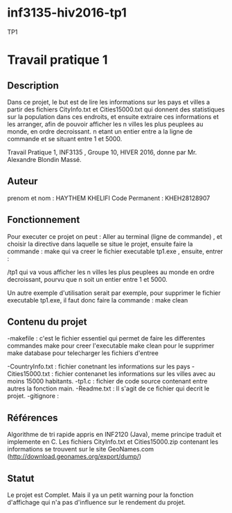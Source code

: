 # inf3135-hiv2016-tp1
TP1
# Travail pratique 1

## Description

Dans ce projet, le but est de lire les informations sur les pays et villes a partir
des fichiers CityInfo.txt et Cities15000.txt qui donnent des statistiques sur la population dans ces endroits,
et ensuite extraire ces informations et les arranger, afin de pouvoir afficher les n villes les plus peuplees au monde, en ordre decroissant.
n etant un entier entre a la ligne de commande et se situant entre 1 et 5000.

Travail Pratique 1, INF3135 , Groupe 10, HIVER 2016, donne par Mr. Alexandre Blondin Massé.

## Auteur

prenom et nom  : HAYTHEM KHELIFI 
Code Permanent : KHEH28128907

## Fonctionnement

Pour executer ce projet on peut : 
Aller au terminal (ligne de commande) , et choisir la directive dans laquelle se situe le projet, ensuite faire la commande : 
make
qui va creer le fichier executable tp1.exe , ensuite, entrer :

/tp1 <nombre de villes a afficher>
qui va vous afficher les n villes les plus peuplees au monde en ordre decroissant, pourvu que n soit un entier entre 1 et 5000.

Un autre exemple d'utilisation serait par exemple, pour supprimer le fichier executable tp1.exe, il faut donc faire la commande : 
make clean


## Contenu du projet

-makefile        : c'est le fichier essentiel qui permet de faire les differentes commandes 
                   make pour creer l'executable
			       make clean pour le supprimer
			       make database pour telecharger les fichiers d'entree

-CountryInfo.txt : fichier conetnant les informations sur les pays
-Cities15000.txt : fichier contenanet les informations sur les villes avec au moins 15000 habitants.
-tp1.c           : fichier de code source contenant entre autres la fonction main.
-Readme.txt      : Il s'agit de ce fichier qui decrit le projet.
-gitignore       : 
## Références

Algorithme de tri rapide appris en INF2120 (Java), meme principe traduit et implemente en C.
Les fichiers CityInfo.txt et Cities15000.zip contenant les informations se trouvent sur le site GeoNames.com (http://download.geonames.org/export/dump/) 

## Statut

Le projet est Complet. Mais il ya un petit warning pour la fonction d'affichage qui n'a pas d'influence sur le rendement du projet.
